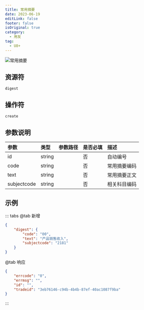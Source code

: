 ```yaml
---
title: 常用摘要
date: 2023-06-19
editLink: false
footer: false
isOriginal: true
category:
  - 用友
tag:
  - U8+
---
```


![常用摘要](https://nas.ilyl.life:8092/yonyou/u8/as/digest.gif)

## 资源符

`digest`
  
## 操作符

`create`

## 参数说明

|参数|类型|参数路径|是否必填|描述|
|:-|:-|:-|:-|:-|
|id|string||否|自动编号|
|code|string||否|常用摘要编码|
|text|string||否|常用摘要正文|
|subjectcode|string||否|相关科目编码|

## 示例

::: tabs
@tab 新增

```json
{
    "digest": {
        "code": "00",
        "text": "产品销售收入",
        "subjectcode": "2181"
    }
}
```

@tab 响应

```json
{
    "errcode": "0",
    "errmsg": "",
    "id": "",
    "tradeid": "3eb76146-c94b-4b4b-87ef-40ac1087f9ba"
}
```

:::

